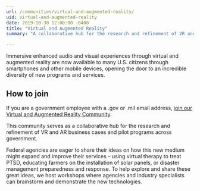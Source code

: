 ```yaml
---
url: /communities/virtual-and-augmented-reality/
uid: virtual-and-augmented-reality
date: 2019-10-30 12:00:00 -0400
title: "Virtual and Augmented Reality"
summary: "A collaborative hub for the research and refinement of VR and AR business cases and pilot programs across government."

---
```


Immersive enhanced audio and visual experiences through virtual and augmented reality are now available to many U.S. citizens through smartphones and other mobile devices, opening the door to an incredible diversity of new programs and services.

## How to join

If you are a government employee with a .gov or .mil email address, [join our Virtual and Augmented Reality Community](mailto:VR-subscribe-request@listserv.gsa.gov?subject=VR%20listserv).

This community serves as a collaborative hub for the research and refinement of VR and AR business cases and pilot programs across government.

Federal agencies are eager to share their ideas on how this new medium might expand and improve their services – using virtual therapy to treat PTSD, educating farmers on the installation of solar panels, or disaster management preparedness and response. To help explore and share these great ideas, we host workshops where agencies and industry specialists can brainstorm and demonstrate the new technologies.
